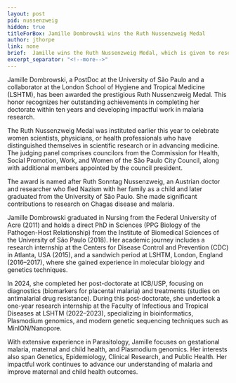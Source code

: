 ```yaml
---
layout: post
pid: nussenzweig
hidden: true
titleForBox: Jamille Dombrowski wins the Ruth Nussenzweig Medal
author: jthorpe
link: none
brief:  Jamille wins the Ruth Nussenzweig Medal, which is given to researchers who have completed their doctorate within 10 years and who are developing work that has an impact on malaria research.
excerpt_separator: "<!--more-->"
---
```


Jamille Dombrowski, a PostDoc at the University of São Paulo and a collaborator at the London School of Hygiene and Tropical Medicine (LSHTM), has been awarded the prestigious Ruth Nussenzweig Medal. This honor recognizes her outstanding achievements in completing her doctorate within ten years and developing impactful work in malaria research.

The Ruth Nussenzweig Medal was instituted earlier this year to celebrate women scientists, physicians, or health professionals who have distinguished themselves in scientific research or in advancing medicine. The judging panel comprises councilors from the Commission for Health, Social Promotion, Work, and Women of the São Paulo City Council, along with additional members appointed by the council president.

The award is named after Ruth Sonntag Nussenzweig, an Austrian doctor and researcher who fled Nazism with her family as a child and later graduated from the University of São Paulo. She made significant contributions to research on Chagas disease and malaria.

Jamille Dombrowski graduated in Nursing from the Federal University of Acre (2011) and holds a direct PhD in Sciences (PPG Biology of the Pathogen-Host Relationship) from the Institute of Biomedical Sciences of the University of São Paulo (2018). Her academic journey includes a research internship at the Centers for Disease Control and Prevention (CDC) in Atlanta, USA (2015), and a sandwich period at LSHTM, London, England (2016–2017), where she gained experience in molecular biology and genetics techniques.

In 2024, she completed her post-doctorate at ICB/USP, focusing on diagnostics (biomarkers for placental malaria) and treatments (studies on antimalarial drug resistance). During this post-doctorate, she undertook a one-year research internship at the Faculty of Infectious and Tropical Diseases at LSHTM (2022–2023), specializing in bioinformatics, Plasmodium genomics, and modern genetic sequencing techniques such as MinION/Nanopore.

With extensive experience in Parasitology, Jamille focuses on gestational malaria, maternal and child health, and Plasmodium genomics. Her interests also span Genetics, Epidemiology, Clinical Research, and Public Health. Her impactful work continues to advance our understanding of malaria and improve maternal and child health outcomes.